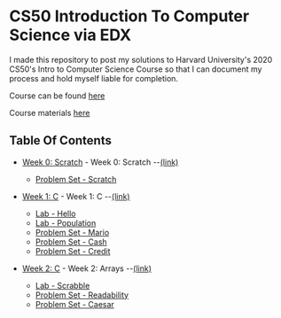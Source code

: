# CS50 Introduction To Computer Science via EDX

I made this repository to post my solutions to Harvard University's 2020 CS50's Intro to Computer Science Course so that I can document my process and hold myself liable for completion.

Course can be found <a href='https://www.edx.org/course/cs50s-introduction-to-computer-science'>here</a>

Course materials <a href='https://cs50.harvard.edu/x/2021/'>here</a>

## Table Of Contents

- [Week 0: Scratch](/pset0) - Week 0: Scratch --<a href='https://cs50.harvard.edu/x/2021/weeks/0/'>(link)</a>
  * [Problem Set - Scratch](/pset0/Scratch_Project.sb3)


- [Week 1: C](/pset1) - Week 1: C --<a href='https://cs50.harvard.edu/x/2021/weeks/1/'>(link)</a>
  * [Lab - Hello](/pset1/hello.c)
  * [Lab - Population](/pset1/population.c)
  * [Problem Set - Mario](/pset1/mario.c)
  * [Problem Set - Cash](/pset1/cash.c)
  * [Problem Set - Credit](/pset1/credit.c)

- [Week 2: C](/pset2) - Week 2: Arrays --<a href='https://cs50.harvard.edu/x/2021/weeks/2/'>(link)</a>
  * [Lab - Scrabble](/pset2/scrabble.c)
  * [Problem Set - Readability](/pset2/readability.c)
  * [Problem Set - Caesar](/pset2/caesar.c)